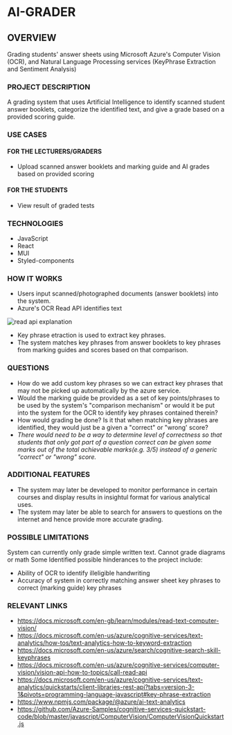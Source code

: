 # AI-GRADER

## OVERVIEW

Grading students' answer sheets using Microsoft Azure's Computer Vision (OCR), and Natural Language Processing services (KeyPhrase Extraction and Sentiment Analysis)

### PROJECT DESCRIPTION

A grading system that uses Artificial Intelligence to identify scanned student answer booklets, categorize the identified text, and give a grade based on a provided scoring guide.

### USE CASES

#### FOR THE LECTURERS/GRADERS

- Upload scanned answer booklets and marking guide and AI grades based on provided scoring

#### FOR THE STUDENTS

- View result of graded tests

### TECHNOLOGIES

- JavaScript
- React
- MUI
- Styled-components

### HOW IT WORKS

- Users input scanned/photographed documents (answer booklets) into the system.
- Azure's OCR Read API identifies text

![read api explanation](https://user-images.githubusercontent.com/30049719/126845493-309913a8-48d7-4626-83c1-c6820d639768.PNG)

- Key phrase etraction is used to extract key phrases.
- The system matches key phrases from answer booklets to key phrases from marking guides and scores based on that comparison.

### QUESTIONS

- How do we add custom key phrases so we can extract key phrases that may not be picked up automatically by the azure service.
- Would the marking guide be provided as a set of key points/phrases to be used by the system's "comparison mechanism" or would it be put into the system for the OCR to identify key phrases contained therein?
- How would grading be done? Is it that when matching key phrases are identified, they would just be a given a "correct" or "wrong' score?
- _There would need to be a way to determine level of correctness so that students that only got part of a question correct can be given some marks out of the total achievable marks(e.g. 3/5) instead of a generic "correct" or "wrong" score._

### ADDITIONAL FEATURES

- The system may later be developed to monitor performance in certain courses and display results in insightul format for various analytical uses.
- The system may later be able to search for answers to questions on the internet and hence provide more accurate grading.

### POSSIBLE LIMITATIONS

System can currently only grade simple written text. Cannot grade diagrams or math
Some Identified possible hinderances to the project include:

- Ability of OCR to identify illeligible handwriting
- Accuracy of system in correctly matching answer sheet key phrases to correct (marking guide) key phrases

### RELEVANT LINKS

- <https://docs.microsoft.com/en-gb/learn/modules/read-text-computer-vision/>
- <https://docs.microsoft.com/en-us/azure/cognitive-services/text-analytics/how-tos/text-analytics-how-to-keyword-extraction>
- <https://docs.microsoft.com/en-us/azure/search/cognitive-search-skill-keyphrases>
- <https://docs.microsoft.com/en-us/azure/cognitive-services/computer-vision/vision-api-how-to-topics/call-read-api>
- <https://docs.microsoft.com/en-us/azure/cognitive-services/text-analytics/quickstarts/client-libraries-rest-api?tabs=version-3-1&pivots=programming-language-javascript#key-phrase-extraction>
- <https://www.npmjs.com/package/@azure/ai-text-analytics>
- <https://github.com/Azure-Samples/cognitive-services-quickstart-code/blob/master/javascript/ComputerVision/ComputerVisionQuickstart.js>
